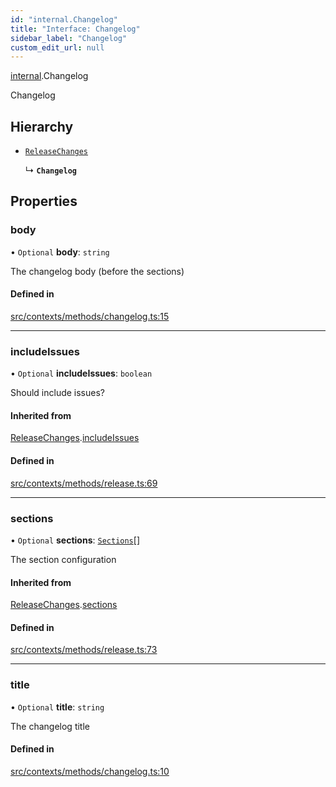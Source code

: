 ```yaml
---
id: "internal.Changelog"
title: "Interface: Changelog"
sidebar_label: "Changelog"
custom_edit_url: null
---
```


[internal](../modules/internal.md).Changelog

Changelog

## Hierarchy

- [`ReleaseChanges`](internal.ReleaseChanges.md)

  ↳ **`Changelog`**

## Properties

### body

• `Optional` **body**: `string`

The changelog body (before the sections)

#### Defined in

[src/contexts/methods/changelog.ts:15](https://github.com/Resnovas/smartcloud/blob/b91f5b4/src/contexts/methods/changelog.ts#L15)

___

### includeIssues

• `Optional` **includeIssues**: `boolean`

Should include issues?

#### Inherited from

[ReleaseChanges](internal.ReleaseChanges.md).[includeIssues](internal.ReleaseChanges.md#includeissues)

#### Defined in

[src/contexts/methods/release.ts:69](https://github.com/Resnovas/smartcloud/blob/b91f5b4/src/contexts/methods/release.ts#L69)

___

### sections

• `Optional` **sections**: [`Sections`](internal.Sections.md)[]

The section configuration

#### Inherited from

[ReleaseChanges](internal.ReleaseChanges.md).[sections](internal.ReleaseChanges.md#sections)

#### Defined in

[src/contexts/methods/release.ts:73](https://github.com/Resnovas/smartcloud/blob/b91f5b4/src/contexts/methods/release.ts#L73)

___

### title

• `Optional` **title**: `string`

The changelog title

#### Defined in

[src/contexts/methods/changelog.ts:10](https://github.com/Resnovas/smartcloud/blob/b91f5b4/src/contexts/methods/changelog.ts#L10)
